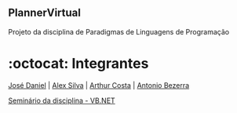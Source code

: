 ## PlannerVirtual

Projeto da disciplina de Paradigmas de Linguagens de Programação

# :octocat: Integrantes
[José Daniel](https://github.com/JoseDanielF) | [Alex Silva](https://github.com/alexlsilva7) | [Arthur Costa](https://github.com/arthur007110) | [Antonio Bezerra](https://github.com/antoniobezerra01)

[Seminário da disciplina - VB.NET](https://docs.google.com/presentation/d/1mX0Z8jHYbHwVVwIjJqaigPR8WRa3fG769xTW_1oKz04/edit?pli=1#slide=id.gc6f980f91_0_0)
